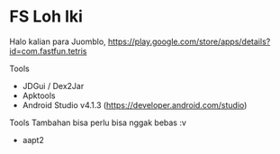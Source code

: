 # FS Loh Iki

Halo kalian para Juomblo,
https://play.google.com/store/apps/details?id=com.fastfun.tetris

Tools
- JDGui / Dex2Jar
- Apktools
- Android Studio v4.1.3 (https://developer.android.com/studio)

Tools Tambahan bisa perlu bisa nggak bebas :v
- aapt2
